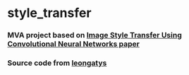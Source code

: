 # style_transfer
### MVA project based on [Image Style Transfer Using Convolutional Neural Networks paper](https://zpascal.net/cvpr2016/Gatys_Image_Style_Transfer_CVPR_2016_paper.pdf)
### Source code from [leongatys](https://github.com/leongatys/PytorchNeuralStyleTransfer)
